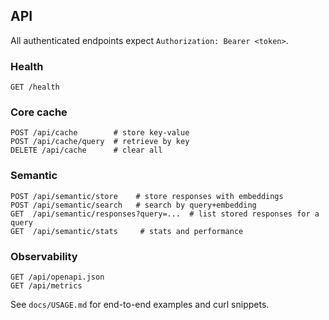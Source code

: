 ## API

All authenticated endpoints expect `Authorization: Bearer <token>`.

### Health
```
GET /health
```

### Core cache
```
POST /api/cache        # store key-value
POST /api/cache/query  # retrieve by key
DELETE /api/cache      # clear all
```

### Semantic
```
POST /api/semantic/store    # store responses with embeddings
POST /api/semantic/search   # search by query+embedding
GET  /api/semantic/responses?query=...  # list stored responses for a query
GET  /api/semantic/stats     # stats and performance
```

### Observability
```
GET /api/openapi.json
GET /api/metrics
```

See `docs/USAGE.md` for end-to-end examples and curl snippets.
